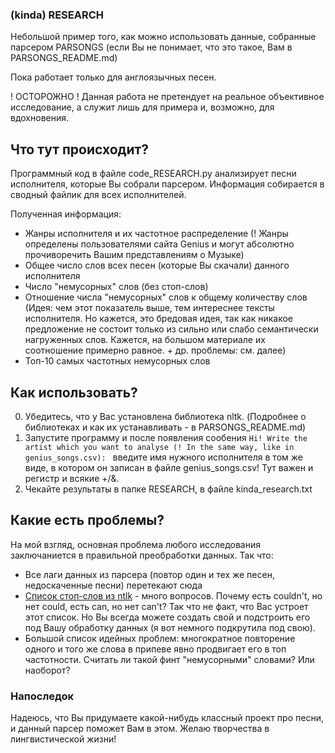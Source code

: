 ### (kinda) RESEARCH
Небольшой пример того, как можно использовать данные, собранные парсером PARSONGS (если Вы не понимает, что это такое, Вам в PARSONGS_README.md)

Пока работает только для англоязычных песен.

! ОСТОРОЖНО ! Данная работа не претендует на реальное объективное исследование, а служит лишь для примера и, возможно, для вдохновения.


## Что тут происходит?
Программный код в файле code_RESEARCH.py анализирует песни исполнителя, которые Вы собрали парсером. Информация собирается в сводный файлик для всех исполнителей.

Полученная информация:
- Жанры исполнителя и их частотное распределение (! Жанры определены пользователями сайта Genius и могут абсолютно прочиворечить Вашим представлениям о Музыке)
- Общее число слов всех песен (которые Вы скачали) данного исполнителя
- Число "немусорных" слов (без стоп-слов)
- Отношение числа "немусорных" слов к общему количеству слов (Идея: чем этот показатель выше, тем интереснее тексты исполнителя. Но кажется, это бредовая идея, так как никакое предложение не состоит только из сильно или слабо семантически нагруженных слов. Кажется, на большом материале их соотношение примерно равное. + др. проблемы: см. далее)
- Топ-10 самых частотных немусорных слов


## Как использовать?
0. Убедитесь, что у Вас установлена библиотека nltk. (Подробнее о библиотеках и как их устанавливать - в PARSONGS_README.md)
1. Запустите программу и после появления сообения `Hi! Write the artist which you want to analyse (! In the same way, like in genius_songs.csv): ` введите имя нужного исполнителя в том же виде, в котором он записан в файле genius_songs.csv! Тут важен и регистр и всякие +/&.
2. Чекайте результаты в папке RESEARCH, в файле kinda_research.txt


## Какие есть проблемы?
На мой взгляд, основная проблема любого исследования заключаниется в правильной преобработки данных. Так что:
- Все лаги данных из парсера (повтор один и тех же песен, недоскаченные песни) перетекают сюда
- [Список стоп-слов из ntlk](https://www.geeksforgeeks.org/removing-stop-words-nltk-python/) - много вопросов. Почему есть couldn't, но нет could, есть can, но нет can't? Так что не факт, что Вас устроет этот список. Но Вы всегда можете создать свой и подстроить его под Вашу обработку данных (я вот немного подкрутила под свою).
- Большой список идейных проблем: многократное повторение одного и того же слова в припеве явно продвигает его в топ частотности. Считать ли такой финт "немусорными" словами? Или наоборот?


### Напоследок
Надеюсь, что Вы придумаете какой-нибудь классный проект про песни, и данный парсер поможет Вам в этом. Желаю творчества в лингвистической жизни!
